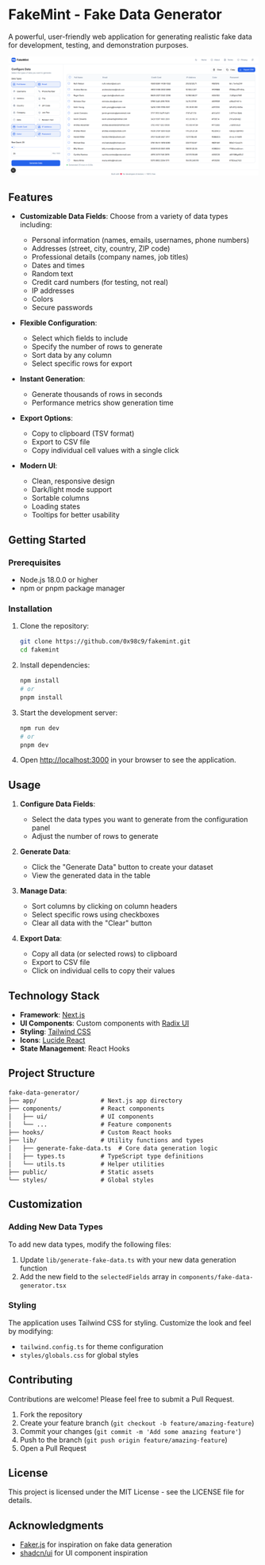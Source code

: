 # FakeMint - Fake Data Generator

A powerful, user-friendly web application for generating realistic fake data for development, testing, and demonstration purposes.

![FakeMint](public/screenshot.png)

## Features

- **Customizable Data Fields**: Choose from a variety of data types including:
  - Personal information (names, emails, usernames, phone numbers)
  - Addresses (street, city, country, ZIP code)
  - Professional details (company names, job titles)
  - Dates and times
  - Random text
  - Credit card numbers (for testing, not real)
  - IP addresses
  - Colors
  - Secure passwords

- **Flexible Configuration**:
  - Select which fields to include
  - Specify the number of rows to generate
  - Sort data by any column
  - Select specific rows for export

- **Instant Generation**:
  - Generate thousands of rows in seconds
  - Performance metrics show generation time

- **Export Options**:
  - Copy to clipboard (TSV format)
  - Export to CSV file
  - Copy individual cell values with a single click

- **Modern UI**:
  - Clean, responsive design
  - Dark/light mode support
  - Sortable columns
  - Loading states
  - Tooltips for better usability

## Getting Started

### Prerequisites

- Node.js 18.0.0 or higher
- npm or pnpm package manager

### Installation

1. Clone the repository:
   ```bash
   git clone https://github.com/0x98c9/fakemint.git
   cd fakemint
   ```

2. Install dependencies:
   ```bash
   npm install
   # or
   pnpm install
   ```

3. Start the development server:
   ```bash
   npm run dev
   # or
   pnpm dev
   ```

4. Open [http://localhost:3000](http://localhost:3000) in your browser to see the application.

## Usage

1. **Configure Data Fields**:
   - Select the data types you want to generate from the configuration panel
   - Adjust the number of rows to generate

2. **Generate Data**:
   - Click the "Generate Data" button to create your dataset
   - View the generated data in the table

3. **Manage Data**:
   - Sort columns by clicking on column headers
   - Select specific rows using checkboxes
   - Clear all data with the "Clear" button

4. **Export Data**:
   - Copy all data (or selected rows) to clipboard
   - Export to CSV file
   - Click on individual cells to copy their values

## Technology Stack

- **Framework**: [Next.js](https://nextjs.org/)
- **UI Components**: Custom components with [Radix UI](https://www.radix-ui.com/)
- **Styling**: [Tailwind CSS](https://tailwindcss.com/)
- **Icons**: [Lucide React](https://lucide.dev/)
- **State Management**: React Hooks

## Project Structure

```
fake-data-generator/
├── app/                  # Next.js app directory
├── components/           # React components
│   ├── ui/               # UI components
│   └── ...               # Feature components
├── hooks/                # Custom React hooks
├── lib/                  # Utility functions and types
│   ├── generate-fake-data.ts  # Core data generation logic
│   ├── types.ts          # TypeScript type definitions
│   └── utils.ts          # Helper utilities
├── public/               # Static assets
└── styles/               # Global styles
```

## Customization

### Adding New Data Types

To add new data types, modify the following files:

1. Update `lib/generate-fake-data.ts` with your new data generation function
2. Add the new field to the `selectedFields` array in `components/fake-data-generator.tsx`

### Styling

The application uses Tailwind CSS for styling. Customize the look and feel by modifying:

- `tailwind.config.ts` for theme configuration
- `styles/globals.css` for global styles

## Contributing

Contributions are welcome! Please feel free to submit a Pull Request.

1. Fork the repository
2. Create your feature branch (`git checkout -b feature/amazing-feature`)
3. Commit your changes (`git commit -m 'Add some amazing feature'`)
4. Push to the branch (`git push origin feature/amazing-feature`)
5. Open a Pull Request

## License

This project is licensed under the MIT License - see the LICENSE file for details.

## Acknowledgments

- [Faker.js](https://fakerjs.dev/) for inspiration on fake data generation
- [shadcn/ui](https://ui.shadcn.com/) for UI component inspiration
